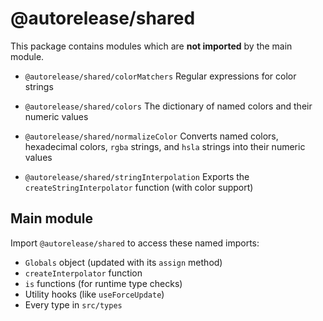 # @autorelease/shared

This package contains modules which are **not imported** by the main module.

- `@autorelease/shared/colorMatchers`
  Regular expressions for color strings

- `@autorelease/shared/colors`
  The dictionary of named colors and their numeric values

- `@autorelease/shared/normalizeColor`
  Converts named colors, hexadecimal colors, `rgba` strings, and `hsla` strings
  into their numeric values

- `@autorelease/shared/stringInterpolation`
  Exports the `createStringInterpolator` function (with color support)

## Main module

Import `@autorelease/shared` to access these named imports:

- `Globals` object (updated with its `assign` method)
- `createInterpolator` function
- `is` functions (for runtime type checks)
- Utility hooks (like `useForceUpdate`)
- Every type in `src/types`
